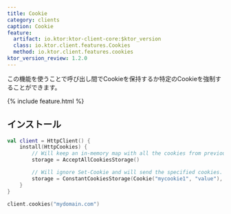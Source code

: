 ```yaml
---
title: Cookie
category: clients
caption: Cookie
feature:
  artifact: io.ktor:ktor-client-core:$ktor_version
  class: io.ktor.client.features.Cookies
  method: io.ktor.client.features.cookies
ktor_version_review: 1.2.0
---
```


この機能を使うことで呼び出し間でCookieを保持するか特定のCookieを強制することができます。

{% include feature.html %}

## インストール

```kotlin
val client = HttpClient() {
    install(HttpCookies) {
        // Will keep an in-memory map with all the cookies from previous requests.
        storage = AcceptAllCookiesStorage()

        // Will ignore Set-Cookie and will send the specified cookies.
        storage = ConstantCookiesStorage(Cookie("mycookie1", "value"), Cookie("mycookie2", "value"))
    }
}

client.cookies("mydomain.com")
```
